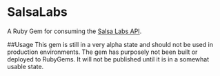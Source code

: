 # SalsaLabs
A Ruby Gem for consuming the [Salsa Labs API](http://wfc2.wiredforchange.com/o/8001/p/salsa/website/public2/commons/dev/docs/).

##Usage
This gem is still in a very alpha state and should not be used in production environments. The gem has purposely not been built or deployed to RubyGems. It will not be published until it is in a somewhat usable state.